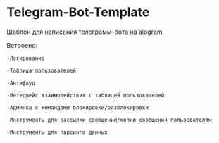 # Telegram-Bot-Template
Шаблон для написания телеграмм-бота на aiogram.

Встроено:

	-Логирование
	
	-Таблица пользователей
	
	-Антифлуд
	
	-Интерфейс взаимодействия с таблицей пользователей
	
	-Админка с командами блокировки/разблокировки
	
	-Инструменты для рассылки сообщений/копии сообщений пользователям
	
	-Инструменты для парсинга данных
	
